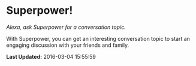 # Superpower!
*Alexa, ask Superpower for a conversation topic.*

With Superpower, you can get an interesting conversation topic to start an engaging discussion with your friends and family.

**Last Updated:** 2016-03-04 15:55:59